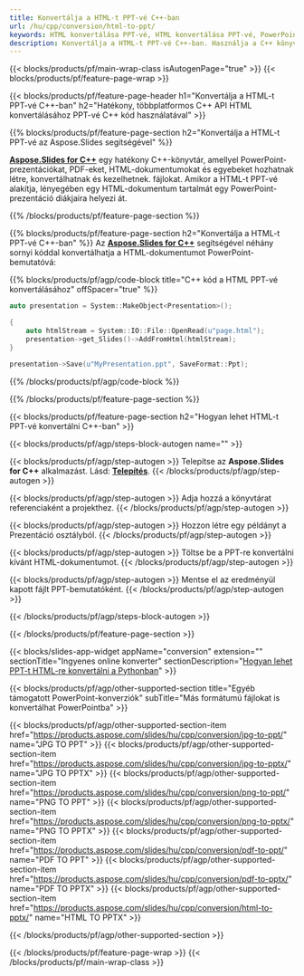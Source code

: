 ```yaml
---
title: Konvertálja a HTML-t PPT-vé C++-ban
url: /hu/cpp/conversion/html-to-ppt/
keywords: HTML konvertálása PPT-vé, HTML konvertálása PPT-vé, PowerPoint, HTML, PPT, C++ API, C++ Library
description: Konvertálja a HTML-t PPT-vé C++-ban. Használja a C++ könyvtár API-t a HTML konvertálásához PowerPoint formátumba
---
```


{{< blocks/products/pf/main-wrap-class isAutogenPage="true" >}}
{{< blocks/products/pf/feature-page-wrap >}}

{{< blocks/products/pf/feature-page-header h1="Konvertálja a HTML-t PPT-vé C++-ban" h2="Hatékony, többplatformos C++ API HTML konvertálásához PPT-vé C++ kód használatával" >}}

{{% blocks/products/pf/feature-page-section h2="Konvertálja a HTML-t PPT-vé az Aspose.Slides segítségével" %}}

[**Aspose.Slides for C++**](https://products.aspose.com/slides/hu/cpp/) egy hatékony C++-könyvtár, amellyel PowerPoint-prezentációkat, PDF-eket, HTML-dokumentumokat és egyebeket hozhatnak létre, konvertálhatnak és kezelhetnek. fájlokat. Amikor a HTML-t PPT-vé alakítja, lényegében egy HTML-dokumentum tartalmát egy PowerPoint-prezentáció diákjaira helyezi át.

{{% /blocks/products/pf/feature-page-section %}}


{{% blocks/products/pf/feature-page-section  h2="Konvertálja a HTML-t PPT-vé C++-ban" %}}
Az [**Aspose.Slides for C++**](https://products.aspose.com/slides/hu/cpp/) segítségével néhány sornyi kóddal konvertálhatja a HTML-dokumentumot PowerPoint-bemutatóvá:

{{% blocks/products/pf/agp/code-block title="C++ kód a HTML PPT-vé konvertálásához" offSpacer="true" %}}
```cpp
auto presentation = System::MakeObject<Presentation>();

{
    auto htmlStream = System::IO::File::OpenRead(u"page.html");
    presentation->get_Slides()->AddFromHtml(htmlStream);
}

presentation->Save(u"MyPresentation.ppt", SaveFormat::Ppt);
```
{{% /blocks/products/pf/agp/code-block %}}

{{% /blocks/products/pf/feature-page-section %}}




{{< blocks/products/pf/feature-page-section  h2="Hogyan lehet HTML-t PPT-vé konvertálni C++-ban" >}}


{{< blocks/products/pf/agp/steps-block-autogen name="" >}}


{{< blocks/products/pf/agp/step-autogen >}}
Telepítse az **Aspose.Slides for C++** alkalmazást. Lásd: [**Telepítés**](https://docs.aspose.com/slides/cpp/installation/).
{{< /blocks/products/pf/agp/step-autogen >}}

{{< blocks/products/pf/agp/step-autogen >}}
Adja hozzá a könyvtárat referenciaként a projekthez.
{{< /blocks/products/pf/agp/step-autogen >}}

{{< blocks/products/pf/agp/step-autogen >}}
Hozzon létre egy példányt a Prezentáció osztályból.
{{< /blocks/products/pf/agp/step-autogen >}}

{{< blocks/products/pf/agp/step-autogen >}}
Töltse be a PPT-re konvertálni kívánt HTML-dokumentumot.
{{< /blocks/products/pf/agp/step-autogen >}}

{{< blocks/products/pf/agp/step-autogen >}}
Mentse el az eredményül kapott fájlt PPT-bemutatóként.
{{< /blocks/products/pf/agp/step-autogen >}}


{{< /blocks/products/pf/agp/steps-block-autogen >}}


{{< /blocks/products/pf/feature-page-section >}}




{{< blocks/slides-app-widget  appName="conversion" extension="" sectionTitle="Ingyenes online konverter" sectionDescription="[Hogyan lehet PPT-t HTML-re konvertálni a Pythonban](https://products.aspose.com/slides/hu/en/python-net/conversion/ppt-to-html/)" >}}

{{< blocks/products/pf/agp/other-supported-section title="Egyéb támogatott PowerPoint-konverziók" subTitle="Más formátumú fájlokat is konvertálhat PowerPointba" >}}

{{< blocks/products/pf/agp/other-supported-section-item href="https://products.aspose.com/slides/hu/cpp/conversion/jpg-to-ppt/" name="JPG TO PPT" >}}
{{< blocks/products/pf/agp/other-supported-section-item href="https://products.aspose.com/slides/hu/cpp/conversion/jpg-to-pptx/" name="JPG TO PPTX" >}}
{{< blocks/products/pf/agp/other-supported-section-item href="https://products.aspose.com/slides/hu/cpp/conversion/png-to-ppt/" name="PNG TO PPT" >}}
{{< blocks/products/pf/agp/other-supported-section-item href="https://products.aspose.com/slides/hu/cpp/conversion/png-to-pptx/" name="PNG TO PPTX" >}}
{{< blocks/products/pf/agp/other-supported-section-item href="https://products.aspose.com/slides/hu/cpp/conversion/pdf-to-ppt/" name="PDF TO PPT" >}}
{{< blocks/products/pf/agp/other-supported-section-item href="https://products.aspose.com/slides/hu/cpp/conversion/pdf-to-pptx/" name="PDF TO PPTX" >}}
{{< blocks/products/pf/agp/other-supported-section-item href="https://products.aspose.com/slides/hu/cpp/conversion/html-to-pptx/" name="HTML TO PPTX" >}}


{{< /blocks/products/pf/agp/other-supported-section >}}

{{< /blocks/products/pf/feature-page-wrap >}}
{{< /blocks/products/pf/main-wrap-class >}}